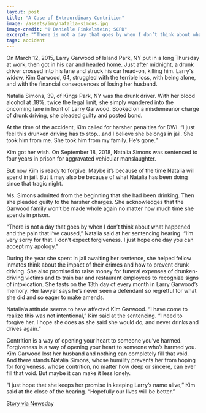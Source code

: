 ```yaml
---
layout: post
title: "A Case of Extraordinary Contrition"
image: /assets/img/natalia-simons.jpg
image-credit: "© Danielle Finkelstein; SCPD"
excerpt: "“There is not a day that goes by when I don’t think about what happened and the pain that I’ve caused. I’m very sorry for that. I don’t expect forgiveness. I just hope one day you can accept my apology.”"
tags: accident
---
```


<p>On March 12, 2015, Larry Garwood of Island Park, NY put in a long Thursday at work, then got in his car and headed home. Just after midnight, a drunk driver crossed into his lane and struck his car head-on, killing him. Larry's widow, Kim Garwood, 64, struggled with the terrible loss, with being alone, and with the financial consequences of losing her husband.</p>

<p>Natalia Simons, 39, of Kings Park, NY was the drunk driver. With her blood alcohol at .18%, twice the legal limit, she simply wandered into the oncoming lane in front of Larry Garwood. Booked on a misdemeanor charge of drunk driving, she pleaded guilty and posted bond.</p>

<p>At the time of the accident, Kim called for harsher penalties for DWI. “I just feel this drunken driving has to stop…and I believe she belongs in jail. She took him from me. She took him from my family. He’s gone.”</p>

<p>Kim got her wish. On September 18, 2018, Natalia Simons was sentenced to four years in prison for aggravated vehicular manslaughter. </p>

<p>But now Kim is ready to forgive. Maybe it’s because of the time Natalia will spend in jail. But it may also be because of what Natalia has been doing since that tragic night. </p>

<p>Ms. Simons admitted from the beginning that she had been drinking. Then she pleaded guilty to the harsher charges. She acknowledges that the Garwood family won’t be made whole again no matter how much time she spends in prison.</p>

<p>“There is not a day that goes by when I don’t think about what happened and the pain that I’ve caused,” Natalia said at her sentencing hearing. “I’m very sorry for that. I don’t expect forgiveness. I just hope one day you can accept my apology.”</p>

<p>During the year she spent in jail awaiting her sentence, she helped fellow inmates think about the impact of their crimes and how to prevent drunk driving. She also promised to raise money for funeral expenses of drunken-driving victims and to train bar and restaurant employees to recognize signs of intoxication. She fasts on the 13th day of every month in Larry Garwood’s memory. Her lawyer says he’s never seen a defendant so regretful for what she did and so eager to make amends. </p>

<p>Natalia’a attitude seems to have affected Kim Garwood. “I have come to realize this was not intentional,” Kim said at the sentencing. “I need to forgive her. I hope she does as she said she would do, and never drinks and drives again.”</p>

<p>Contrition is a way of opening your heart to someone you’ve harmed. Forgiveness is a way of opening your heart to someone who’s harmed you. Kim Garwood lost her husband and nothing can completely fill that void. And there stands Natalia Simons, whose humility prevents her from hoping for forgiveness, whose contrition, no matter how deep or sincere, can ever fill that void. But maybe it can make it less lonely.</p>

<p>“I just hope that she keeps her promise in keeping Larry’s name alive,” Kim said at the close of the hearing. “Hopefully our lives will be better.” </p> 

<p class="story-link"> <a href="https://www.newsday.com/long-island/crime/natalia-simons-sentencing-kim-garwood-t52563" target="_blank" > Story via Newsday </a>
